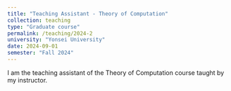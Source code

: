 ```yaml
---
title: "Teaching Assistant - Theory of Computation"
collection: teaching
type: "Graduate course"
permalink: /teaching/2024-2
university: "Yonsei University"
date: 2024-09-01
semester: "Fall 2024"
---
```


I am the teaching assistant of the Theory of Computation course
taught by my instructor.
